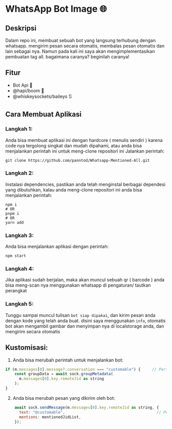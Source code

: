 # WhatsApp Bot Image 🌐

## Deskripsi

Dalam repo ini, membuat sebuah bot yang langsung terhubung dengan whatsapp. mengirim pesan secara otomatis, membalas pesan otomatis dan lain sebagai nya. Namun pada kali ini saya akan mengimplementasikan pembuatan tag all. bagaimana caranya? beginilah caranya!

## Fitur

- Bot Api 🤖
- @hapi/boom 📨
- @whiskeysockets/baileys 🔃

## Cara Membuat Aplikasi

### Langkah 1:

Anda bisa membuat aplikasi ini dengan hardcore ( menulis sendiri ) karena code nya tergolong singkat dan mudah dipahami, atau anda bisa menjalankan perintah ini untuk meng-clone repositori ini
Jalankan perintah:

```
git clone https://github.com/panntod/Whatsapp-Mentioned-All.git
```

### Langkah 2:

Instalasi dependencies, pastikan anda telah menginstal berbagai dependesi yang dibutuhkan, kalau anda meng-clone repositori ini anda bisa menjalankan perintah:

```
npm i
# OR
pnpm i
# OR
yarn add
```

### Langkah 3:

Anda bisa menjalankan aplikasi dengan perintah:

```
npm start
```

### Langkah 4:

Jika aplikasi sudah berjalan, maka akan muncul sebuah qr ( barcode ) anda bisa meng-scan nya menggunakan whatsapp di pengaturan/ tautkan perangkat

### Langkah 5:

Tunggu sampai muncul tulisan `bot siap dipakai`, dan kirim pesan anda dengan kode yang telah anda buat. disini saya menggunakan `info`, otomatis bot akan mengambil gambar dan menyimpan nya di localstorage anda, dan mengirim secara otomatis

## Kustomisasi:

1. Anda bisa merubah perintah untuk menjalankan bot:

```js
if (m.messages[0].message?.conversation === "customable") {     // Perintah ini bisa diganti dengan apa pun untuk menjalankan bot
    const groupData = await sock.groupMetadata(
      m.messages[0].key.remoteJid as string
    );
}
```

2. Anda bisa merubah pesan yang dikirim oleh bot:

```js
    await sock.sendMessage(m.messages[0].key.remoteJid as string, {
      text: "@customable",                                        // Pesan yang dikirim oleh bot bisa diganti dengan apa pun
      mentions: mentionedJidList,
    });
  
```
